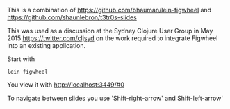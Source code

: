 This is a combination of https://github.com/bhauman/lein-figwheel and https://github.com/shaunlebron/t3tr0s-slides

This was used as a discussion at the Sydney Clojure User Group in May 2015 https://twitter.com/cljsyd on the work required to 
integrate Figwheel into an existing application. 

Start with

`lein figwheel`

You view it with 
[http://localhost:3449/#0](http://localhost:3449/#0)

To navigate between slides you use 
'Shift-right-arrow' and Shift-left-arrow'
